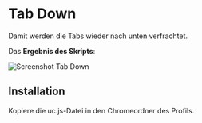 # Tab Down
Damit werden die Tabs wieder nach unten verfrachtet.

Das **Ergebnis des Skripts**:

![Screenshot Tab Down](https://github.com/ardiman/userChrome.js/raw/master/tabdown/scr_tabdown.png)

## Installation
Kopiere die uc.js-Datei in den Chromeordner des Profils.

